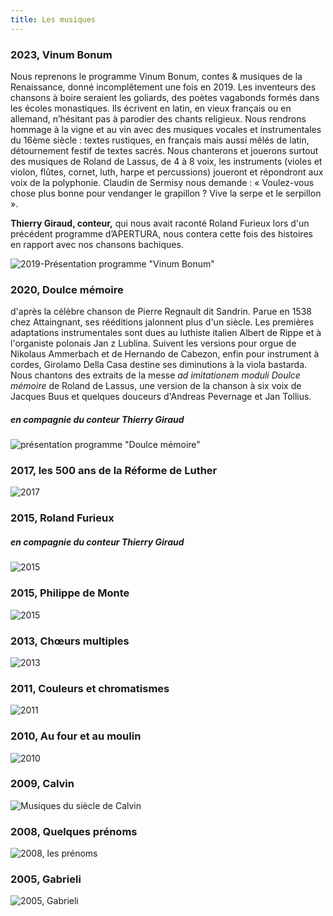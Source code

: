 ```yaml
---
title: Les musiques
---
```

### 2023, Vinum Bonum

Nous reprenons le programme Vinum Bonum, contes & musiques de la Renaissance, donné incomplêtement une fois en 2019.
Les inventeurs des chansons à boire seraient les goliards, des poètes vagabonds formés dans les écoles monastiques. Ils écrivent en latin, en vieux français ou en allemand, n’hésitant pas à parodier des chants religieux.
Nous rendrons hommage à la vigne et au vin avec des musiques vocales et instrumentales du 16ème siècle : textes rustiques, en français mais aussi mêlés de latin, détournement festif de textes sacrés.
Nous chanterons et jouerons surtout des musiques de Roland de Lassus, de 4 à 8 voix, les instruments (violes et violon, flûtes, cornet, luth, harpe et percussions) joueront et répondront aux voix de la polyphonie.
Claudin de Sermisy nous demande : « Voulez-vous chose plus bonne pour vendanger le grapillon ? Vive la serpe et le serpillon ».

**Thierry Giraud, conteur,** qui nous avait raconté Roland Furieux lors d'un précédent programme d’APERTURA, nous contera cette fois des histoires en rapport avec nos chansons bachiques.

![2019-Présentation programme "Vinum Bonum"](https://github.com/ensembleapertura/test-website-repo-3796/blob/main/images/Couverture-VinumBonum.png?raw=true)

### 2020, Doulce mémoire

d'après la célèbre chanson de Pierre Regnault dit Sandrin. Parue en 1538 chez Attaingnant, ses rééditions jalonnent plus d'un siècle. Les premières adaptations instrumentales sont dues au luthiste italien Albert de Rippe et à l'organiste polonais Jan z Lublina.  Suivent les versions pour orgue de Nikolaus Ammerbach et de Hernando de Cabezon, enfin pour instrument à cordes, Girolamo Della Casa destine ses diminutions à la viola bastarda. Nous chantons des extraits de la messe _ad imitationem moduli Doulce mémoire_ de Roland de Lassus, une version de la chanson à six voix de Jacques Buus et quelques douceurs d'Andreas Pevernage et Jan Tollius.

##### en compagnie du conteur Thierry Giraud

![présentation programme "Doulce mémoire"](https://github.com/ensembleapertura/test-website-repo-3796/blob/main/images/web_COULEUR-doulcememoire-Couverture.jpg?raw=true)




### 2017, les 500 ans de la Réforme de Luther

![2017](https://github.com/ensembleapertura/test-website-repo-3796/blob/main/images/Couverture-Luther-2017.jpg?raw=true)

### 2015, Roland Furieux
##### en compagnie du conteur Thierry Giraud

![2015](https://github.com/ensembleapertura/test-website-repo-3796/blob/main/images/Couverture-Roland.jpg?raw=true)

### 2015, Philippe de Monte

![2015](https://github.com/ensembleapertura/test-website-repo-3796/blob/main/images/web_2015-08-afficheMarennesA3.jpg?raw=true)


### 2013, Chœurs multiples

![2013](https://github.com/ensembleapertura/test-website-repo-3796/blob/main/images/couverture-CoeursMultiples-2013.jpg?raw=true)

### 2011, Couleurs et chromatismes

![2011](https://github.com/ensembleapertura/test-website-repo-3796/blob/main/images/apertura-color-affiche-couleur-04.jpg?raw=true)

### 2010, Au four et au moulin

![2010](https://github.com/ensembleapertura/test-website-repo-3796/blob/main/images/Apertura-aufour-affiche-2010.jpg?raw=true)

### 2009, Calvin

![Musiques du siècle de Calvin](https://github.com/ensembleapertura/test-website-repo-3796/blob/main/images/apertura-calvin-mel.jpg?raw=true)

### 2008, Quelques prénoms

![2008, les prénoms](https://github.com/ensembleapertura/test-website-repo-3796/blob/main/images/apertura-affiche-prenom-2008.png?raw=true)

### 2005, Gabrieli

![2005, Gabrieli](https://github.com/ensembleapertura/test-website-repo-3796/blob/main/images/Apertura-couverture-Gabrieli-2005.jpg?raw=true)